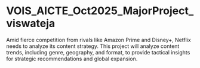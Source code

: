 # VOIS_AICTE_Oct2025_MajorProject_viswateja
Amid fierce competition from rivals like Amazon Prime and Disney+, Netflix needs to analyze its content strategy. This project will analyze content trends, including genre, geography, and format, to provide tactical insights for strategic recommendations and global expansion.
